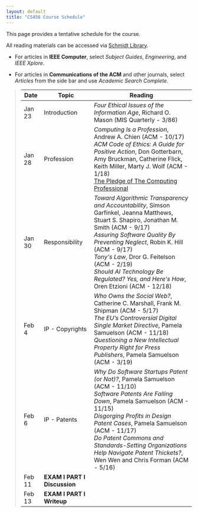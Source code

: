 ```yaml
---
layout: default
title: "CS456 Course Schedule"
---
```


This page provides a tentative schedule for the course.

All reading materials can be accessed via [Schmidt Library](http://library.ycp.edu/home).

-   For articles in **IEEE Computer**, select *Subject Guides*, *Engineering*, and *IEEE Xplore*.

-   For articles in **Communications of the ACM** and other journals, select *Articles* from the side bar and use *Academic Search Complete*.


>  Date   |      Topic          |                                    Reading                                             |
> ------- | ------------------  | -------------------------------------------------------------------------------------- |
> Jan 23  | Introduction        | *Four Ethical Issues of the Information Age*, Richard O. Mason (MIS Quarterly - 3/86)  |
> Jan 28  | Profession          | *Computing Is a Profession*, Andrew A. Chien (ACM - 10/17) <br /> *ACM Code of Ethics: A Guide for Positive Action*, Don Gotterbarn, Amy Bruckman, Catherine Flick, Keith Miller, Marty J. Wolf (ACM - 1/18) <br /> [The Pledge of The Computing Professional](http://pledge-of-the-computing-professional.org/home-page/the-oath) |
> Jan 30  | Responsibility      | *Toward Algorithmic Transparency and Accountability*, Simson Garfinkel, Jeanna Matthews, Stuart S. Shapiro, Jonathan M. Smith (ACM - 9/17) <br /> *Assuring Software Quality By Preventing Neglect*, Robin K. Hill (ACM - 9/17) <br /> *Tony's Law*, Dror G. Feitelson (ACM - 2/19) <br /> *Should AI Technology Be Regulated? Yes, and Here's How*, Oren Etzioni (ACM - 12/18) |
> Feb 4   | IP - Copyrights     | *Who Owns the Social Web?*, Catherine C. Marshall, Frank M. Shipman (ACM - 5/17) <br /> *The EU’s Controversial Digital Single Market Directive*, Pamela Samuelson (ACM - 11/18) <br /> *Questioning a New Intellectual Property Right for Press Publishers*, Pamela Samuelson (ACM - 3/19) |
> Feb 6   | IP - Patents        | *Why Do Software Startups Patent (or Not)?*, Pamela Samuelson (ACM - 11/10) <br/> *Software Patents Are Falling Down*, Pamela Samuelson (ACM - 11/15) <br /> *Disgorging Profits in Design Patent Cases*, Pamela Samuelson (ACM - 11/17) <br /> *Do Patent Commons and Standards-Setting Organizations Help Navigate Patent Thickets?*, Wen Wen and Chris Forman (ACM - 5/16) |
> Feb 11  | **EXAM I PART I Discussion**   |  | 
> Feb 13  | **EXAM I PART I Writeup**      |  | 


<!--
> Aug 29  | Profession          | *Computing Is a Profession*, Andrew A. Chien (ACM - 10/17) <br /> *ACM Code of Ethics: A Guide for Positive Action*, Don Gotterbarn, Amy Bruckman, Catherine Flick, Keith Miller, Marty J. Wolf (ACM - 1/18) <br /> [The Pledge of The Computing Professional](http://pledge-of-the-computing-professional.org/home-page/the-oath) |
> Sept 3  | Responsibility      | *Toward Algorithmic Transparency and Accountability*, Simson Garfinkel, Jeanna Matthews, Stuart S. Shapiro, Jonathan M. Smith (ACM - 9/17) <br /> *Assuring Software Quality By Preventing Neglect*, Robin K. Hill (ACM - 9/17) <br /> *Tony's Law*, Dror G. Feitelson (ACM - 2/19) <br /> *Should AI Technology Be Regulated? Yes, and Here's How*, Oren Etzioni (ACM - 12/18) |
> Sept 5  | IP - Copyrights     | *Who Owns the Social Web?*, Catherine C. Marshall, Frank M. Shipman (ACM - 5/17) <br /> *The EU’s Controversial Digital Single Market Directive*, Pamela Samuelson (ACM - 11/18) <br /> *Questioning a New Intellectual Property Right for Press Publishers*, Pamela Samuelson (ACM - 3/19) |
> Sept 10 | IP - Patents        | *Why Do Software Startups Patent (or Not)?*, Pamela Samuelson (ACM - 11/10) <br/> *Software Patents Are Falling Down*, Pamela Samuelson (ACM - 11/15) <br /> *Disgorging Profits in Design Patent Cases*, Pamela Samuelson (ACM - 11/17) <br /> *Do Patent Commons and Standards-Setting Organizations Help Navigate Patent Thickets?*, Wen Wen and Chris Forman (ACM - 5/16) |
> Sept 12 | **EXAM I PART I Discussion**   |  | 
> Sept 17 | **EXAM I PART I Writeup**      |  | 
> Sept 19 | Privacy - I         | *The Tangled Web We Have Woven*, Eben Moglen (ACM - 2/13) <br /> *Privacy is Dead, Long Live Privacy*, Jean-Pierre Hubaux and Ari Juels (ACM - 6/16) <br /> *When Does Law Enforcement's Demand to Read Your Data Become a Demand to Read Your Mind?*, Andrew Conway and Peter Eckersley (ACM - 9/17) | 
> Sept 24 | Privacy - II        | *Weighing the Impact of GDPR*, Samuel Greengard (ACM - 11/18) <br /> *More Encryption Means Less Privacy*, Poul-Henning Kamp (ACM - 4/16) <br /> *Welcome to the Singularity*, David Allen Batchelor (ACM - 2/18) | 
> Sept 26 | Security - I        | *Cyber Insecurity and Cyber Libertarianism*, Moshe Y. Vardi (ACM - 5/17) <br /> *Deep Insecurities: The Internet of Things Shifts Technology Risk*, Samuel Greengard (ACM - 5/19)|
> Oct 1   | Security - II       | *I Can't Let You Do That, Dave*, Cory Doctorow (ACM - 12/15) **NOTE: This is the Dec 2015 article** <br /> *Security Assurance*, Steven B. Lipner (ACM - 11/15) <br /> *Encryption and Surveillance*, Joan Feigenbaum (ACM - 5/19) <br /> *IoT: The Internet of Terror*, George V. Neville-Neil (ACM - 10/17)|  
> Oct 3   | Internet Free Speech | *Continuity and Change in Internet Law*, James Grimmelmann (ACM - 5/19) <br /> *A Response to Fake News as a Response to Citizens United*, Marshall W. Van Alstyne (ACM - 8/19) |
> Oct 8   | Individual Impact    | *Does the Internet Make Us Stupid?*, Hermann Maurer (ACM - 1/15)  <br /> *Potential ‘Dark Sides’ of Leisure Technology Use in Youth*, Ofir Turel (ACM - 3/19)|
> Oct 10  | Societal Impact      | *Access to the Internet is a Human Right*, Stephen Wicker and Stephanie Santoso (ACM - 6/13) <br /> *Beyond Viral*, Manuel Cebrian, Iyad Rahwan, and Alex "Sandy" Pentland (ACM - 4/16) <br /> *Digitocracy*, Joel R. Reidenberg (ACM - 9/17)|
> Oct 15  | **NO CLASS - FALL BREAK** | |
> Oct 17  | **EXAM I PART II Discussion** | |
> Oct 22  | **EXAM I PART II Writeup**    | |
> Oct 24  | Brandon Miller <br /> *Censorship* | [Samizdat](https://en.wikipedia.org/wiki/Samizdat) <br /> [Streisand Effect](https://en.wikipedia.org/wiki/Streisand_effect) <br /> [What Constitutes a Public Forum on Social Media?](https://www.americanbar.org/groups/crsj/publications/human_rights_magazine_home/the-ongoing-challenge-to-define-free-speech/public-forum-social-media/) <br /> [PragerU's Lawsuit Against Google Seeks To Rewrite the First Amendment](https://reason.com/2019/09/02/pragerus-lawsuit-against-google-seeks-to-rewrite-the-first-amendment/) <br /> [PragerU Takes Legal Action Against Google and YouTube for Discrimination](https://www.prageru.com/press-release/prageru-takes-legal-action-against-google-and-youtube-for-discrimination/) <br /> [Censored in America - John Stossel](https://www.youtube.com/watch?v=iS2lcZjcLnU&feature=youtu.be) <br /> [Glenn Beck vs Big Tech - John Stossel](https://www.youtube.com/watch?v=ka1cxyAXBXM&feature=youtu.be) |
> Oct 29  | Duncan Smucker <br /> *Google vs. Oracle* | [Oracle v. Google](https://www.eff.org/cases/oracle-v-google) <br /> [A Non-Apocalypse: APIs, Copyright, and Fair Use](https://www.wired.com/insights/2014/05/non-apocalypse-apis-copyright-fair-use/) <br /> [API Copyright and Why You Should Care](https://smartbear.com/blog/test-and-monitor/api-copyright-and-why-you-should-care/) <br /> [The Oracle v. Google Java API copyright showdown might move to the US Supreme Court](https://jaxenter.com/oracle-google-java-api-154904.html) |
> Oct 31  | Sam Kiser <br /> *Hacking* | [Apple strongly denies Bloomberg’s Chinese hacking report, call for retraction](https://www.macworld.com/article/3310613/apple-strongly-denies-bloombergs-chinese-hacking-report.html) <br /> [The Big Hack: How China Used a Tiny Chip to Infiltrate U.S. Companies](https://www.bloomberg.com/news/features/2018-10-04/the-big-hack-how-china-used-a-tiny-chip-to-infiltrate-america-s-top-companies) <br /> [iPhone Hack: Google Warns 1 Billion Apple Users They May Have Been Attacked](https://www.forbes.com/sites/zakdoffman/2019/08/30/google-shocks-1-billion-iphone-users-with-malicious-hack-warning/#53565cb12524) <br /> [Every store, business, and retailer that has been recently hacked](https://mashable.com/2018/04/04/every-store-retailer-hacked/) |
> Nov 5   | Jason Constantine <br /> *Game Developer Crunch* | [How Fortnite’s success led to months of intense crunch at Epic Games](https://www.polygon.com/2019/4/23/18507750/fortnite-work-crunch-epic-games) <br /> [As video games make billions, the workers behind them say it’s time to unionize](https://www.latimes.com/business/technology/la-fi-tn-video-game-union-movement-20190412-story.html) <br /> [Grueling, 100-hour work weeks and 'crunch culture' are pushing the video game industry to a breaking point. Here's what's going on.](https://www.businessinsider.com/video-game-development-problems-crunch-culture-ea-rockstar-epic-explained-2019-5) <br /> [Video game makers must manage crunch time, increase diversity to improve mental health](https://www.usatoday.com/story/tech/gaming/2019/07/09/layoffs-crunch-time-hurting-video-game-workers-mental-health/1681531001/)|
> Nov 7   | Marie Kiley <br /> *Hostile Development* | [EA: They’re not loot boxes, they’re surprise mechanics, and they’re quite ethical](https://www.youtube.com/watch?v=nVYEqaFZJWo) <br /> [Financial harms of immersive technologies](https://publications.parliament.uk/pa/cm201719/cmselect/cmcumeds/1846/184606.htm) <br /> [My son spent £3,160 in one game](https://www.bbc.com/news/technology-48925623) <br /> [Addictive video game features should be banned for children as they are gateway to gambling, Church of England warns](https://www.telegraph.co.uk/news/2019/09/15/addictive-video-game-features-should-banned-children-gateway/) <br /> *Optional* <br /> [Manufactured Discontent and Fortnite](https://www.youtube.com/watch?v=dPHPNgIihR0) <br /> [The Skinner Box - How Games Condition People to Play More - Extra Credits](https://www.youtube.com/watch?v=tWtvrPTbQ_c) |
> Nov 12  | Devin Glispy <br /> *Deep Fakes* | [It’s Getting Harder to Spot a Deep Fake Video](https://www.youtube.com/watch?v=gLoI9hAX9dw) <br /> [The rise of the deepfake and the threat to democracy](https://www.theguardian.com/technology/ng-interactive/2019/jun/22/the-rise-of-the-deepfake-and-the-threat-to-democracy) <br /> [Keanu Reeves in Forest Gump Deep Fake](https://www.youtube.com/watch?v=eseGwoxiqNs) |
> Nov 14  | Chris Garrety <br /> *Autonomous Cars* | *The Trolley, The Bull Bar, and Why Engineers Should Care About The Ethics of Autonomous Cars*, Jean-Francios Bonnefon, Azim Shariff, and Iyad Rahwan (IEEE - 3/19) <br /> *How Should Autonomous Vehicles Make Moral Decisions? Machine Ethics, Artificial Driving Intelligence, and Crash Algorithms*, Michael Rowthorn (Cont. Read. in Law and Social Justice - 7/19) <br /> *Self-driving Cars in Dilemmatic Situations: An Approach Based on the Theory of Justification in Criminal Law*, Ivo Coca-Vila (Crim. Law and Phil. - 3/18) *ONLY CONCLUSION SECTION*|
> Nov 19  | Brad Ruser <br /> *Facial Recognition* | [Facial Recognition Technology: Here Are The Important Pros And Cons](https://www.forbes.com/sites/bernardmarr/2019/08/19/facial-recognition-technology-here-are-the-important-pros-and-cons/#63623baf14d1) <br /> [Porn, public transport and other dubious justifications for using facial recognition software](https://www.theguardian.com/technology/2019/nov/17/porn-public-transport-and-other-dubious-justifications-for-using-facial-recognition-software) <br /> [Behind the Rise of China’s Facial-Recognition Giants](https://www.wired.com/story/behind-rise-chinas-facial-recognition-giants/) |
> Nov 21  | Nolan Hamilton <br /> *Net Neutrality* | *Net Neutrality: A Brief Overview of the Policy and the FCC’s Ruling to Upend It*, Mina J Hanna (IEEE Computer - 4/18) <br /> *Net Neutrality vs. Net Neutering*, Hal Berghel (IEEE Computer - 3/16)|
> Nov 26  | Christian DeShong <br /> *Workplace surveillance* | *E-Monitoring in the Workplace: PRIVACY, LEGISLATION, AND SURVEILLANCE SOFTWARE.*, G. Daryl Nord, Tipton F. McCubbins, and Jeretta Horn Nord (ACM - 8/06, use Academic Search Complete) <br /> [Workplace Privacy and Employee Monitoring](https://privacyrights.org/consumer-guides/workplace-privacy-and-employee-monitoring) <br /> [Surveillance at Work](https://www.workplacefairness.org/workplace-surveillance) |
> Nov 28  | **NO CLASS - THANKSGIVING BREAK** | |
> Dec 3   | **EXAM II Discussion** | |
> Dec 5   | **EXAM II Writeup Period**    | |
> Dec 10  | **EXAM II Due**        | |
> Dec 17  | **Final Paper Due**    | |
-->






